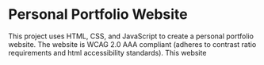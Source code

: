 # Personal Portfolio Website
This project uses HTML, CSS, and JavaScript to create a personal portfolio website. The website is WCAG 2.0 AAA compliant (adheres to contrast ratio requirements and html accessibility standards). This website
